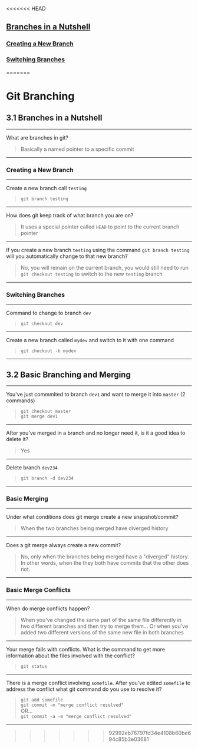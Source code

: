 <<<<<<< HEAD
## [Branches in a Nutshell](https://git-scm.com/book/en/v2/Git-Branching-Branches-in-a-Nutshell#_git_branches_overview)
### [Creating a New Branch](https://git-scm.com/book/en/v2/Git-Branching-Branches-in-a-Nutshell#_create_new_branch)
### [Switching Branches](https://git-scm.com/book/en/v2/Git-Branching-Branches-in-a-Nutshell#_switching_branches)
=======
# Git Branching

## 3.1 Branches in a Nutshell

--- 

What are branches in git?

> Basically a named pointer to a specific commit

---

### Creating a New Branch

---

Create a new branch call `testing`

> `git branch testing`

---

How does git keep track of what branch you are on?

> It uses a special pointer called `HEAD` to point to the current branch pointer

---

If you create a new branch `testing` using the command `git branch testing`
will you automatically change to that new branch?

> No, you will remain on the current branch, you would still need to run
> `git checkout testing` to switch to the new `testing` branch

---

### Switching Branches

---

Command to change to branch `dev`

> `git checkout dev`

---

Create a new branch called `mydev` and switch to it with one command

> `git checkout -b mydev`

---

## 3.2 Basic Branching and Merging

---

You've just commmited to branch `dev1` and want to merge it into `master` (2 commands)

> `git checkout master`  
> `git merge dev1`

---

After you've merged in a branch and no longer need it, is it a good idea to delete it?

> Yes

---

Delete branch `dev234`

> `git branch -d dev234`

---

### Basic Merging

---

Under what conditions does git merge create a new snapshot/commit?

> When the two branches being merged have diverged history

---

Does a git merge always create a new commit?

> No, only when the branches being merged have a "diverged" history.
> In other words, when the they both have commits that the other does not.

---

### Basic Merge Conflicts

---

When do merge conflicts happen?

> When you've changed the same part of the same file differently in two 
> different branches and then try to merge them... 
> Or when you've added two different versions of the same new file in both branches

---

Your merge fails with conflicts. What is the command to get more information 
about the files involved with the conflict?

> `git status`

---

There is a merge conflict involving `somefile`. After you've edited `somefile`
to address the conflict what git command do you use to resolve it?

> `git add somefile`  
> `git commit -m "merge conflict resolved"`  
> OR...  
> `git commit -a -m "merge conflict resolved"`

---

>>>>>>> 92992eb76797fd34e4108b60be694c85b3e03681
